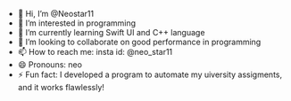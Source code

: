 - 👋 Hi, I’m @Neostar11
- 👀 I’m interested in programming 
- 🌱 I’m currently learning Swift UI and C++ language
- 💞️ I’m looking to collaborate on good performance in programming
- 📫 How to reach me: insta id: @neo_star11
- 😄 Pronouns: neo
- ⚡ Fun fact: I developed a program to automate my uiversity assigments, and it works flawlessly!

<!---
Neostar11/Neostar11 is a ✨ special ✨ repository because its `README.md` (this file) appears on your GitHub profile.
You can click the Preview link to take a look at your changes.
--->
